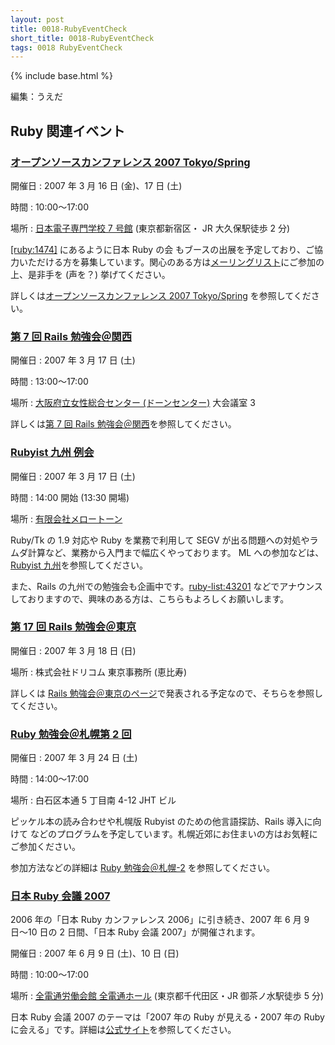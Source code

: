 ```yaml
---
layout: post
title: 0018-RubyEventCheck
short_title: 0018-RubyEventCheck
tags: 0018 RubyEventCheck
---
```

{% include base.html %}


編集：うえだ

## Ruby 関連イベント

### [オープンソースカンファレンス 2007 Tokyo/Spring](http://www.ospn.jp/osc2007-spring/)

開催日
:  2007 年 3 月 16 日 (金)、17 日 (土)

時間
:  10:00〜17:00

場所
:  [日本電子専門学校 7 号館](http://www.jec.ac.jp/college/access.html) (東京都新宿区・ JR 大久保駅徒歩 2 分)

[[ruby:1474]](http://www.fdiary.net/ml/ruby/msg/1474) にあるように日本 Ruby の会 もブースの出展を予定しており、ご協力いただける方を募集しています。関心のある方は[メーリングリスト](http://jp.rubyist.net/?Admission)にご参加の上、是非手を (声を？) 挙げてください。

詳しくは[オープンソースカンファレンス 2007 Tokyo/Spring](http://www.ospn.jp/osc2007-spring/) を参照してください。

### [第 7 回 Rails 勉強会＠関西](http://wiki.fdiary.net/rails/?RailsMeetingKansai-0006)

開催日
: 2007 年 3 月 17 日 (土)

時間
:  13:00〜17:00

場所
: [大阪府立女性総合センター (ドーンセンター)](http://www.dawncenter.or.jp/) 大会議室 3

詳しくは[第 7 回 Rails 勉強会＠関西](http://wiki.fdiary.net/rails/?RailsMeetingKansai-0007)を参照してください。

### [Rubyist 九州 例会](http://jp.rubyist.net/?RubyistKyushu)

開催日
: 2007 年 3 月 17 日 (土)

時間
:  14:00 開始 (13:30 開場)

場所
: [有限会社メロートーン](http://www.mellowtone.co.jp/)

Ruby/Tk の 1.9 対応や Ruby を業務で利用して SEGV が出る問題への対処やラムダ計算など、業務から入門まで幅広くやっております。
ML への参加などは、[Rubyist 九州](http://jp.rubyist.net/?RubyistKyushu)を参照してください。

また、Rails の九州での勉強会も企画中です。[ruby-list:43201](http://blade.nagaokaut.ac.jp/cgi-bin/scat.rb/ruby/ruby-list/43201) などでアナウンスしておりますので、興味のある方は、こちらもよろしくお願いします。

### [第 17 回 Rails 勉強会＠東京](http://wiki.fdiary.net/rails/?RailsMeetingTokyo)

開催日
:  2007 年 3 月 18 日 (日)

場所
:  株式会社ドリコム 東京事務所 (恵比寿)

詳しくは [Rails 勉強会＠東京のページ](http://wiki.fdiary.net/rails/?RailsMeetingTokyo)で発表される予定なので、そちらを参照してください。

### [Ruby 勉強会＠札幌第 2 回](http://jp.rubyist.net/?SapporoWorkshop2)

開催日
:  2007 年 3 月 24 日 (土)

時間
:  14:00〜17:00

場所
:  白石区本通 5 丁目南 4-12 JHT ビル

ピッケル本の読み合わせや札幌版 Rubyist のための他言語探訪、Rails 導入に向けて などのプログラムを予定しています。札幌近郊にお住まいの方はお気軽にご参加ください。

参加方法などの詳細は [Ruby 勉強会＠札幌-2](http://jp.rubyist.net/?SapporoWorkshop2) を参照してください。

### [日本 Ruby 会議 2007](http://jp.rubyist.net/RubyKaigi2007/)

2006 年の「日本 Ruby カンファレンス 2006」に引き続き、2007 年 6 月 9 日〜10 日の 2 日間、「日本 Ruby 会議 2007」が開催されます。

開催日
:  2007 年 6 月 9 日 (土)、10 日 (日)

時間
:  10:00〜17:00

場所
:  [全電通労働会館 全電通ホール](http://jp.rubyist.net/RubyKaigi2007/Venue.html) (東京都千代田区・JR 御茶ノ水駅徒歩 5 分)

日本 Ruby 会議 2007 のテーマは「2007 年の Ruby が見える・2007 年の Ruby に会える」です。詳細は[公式サイト](http://jp.rubyist.net/RubyKaigi2007/)を参照してください。


